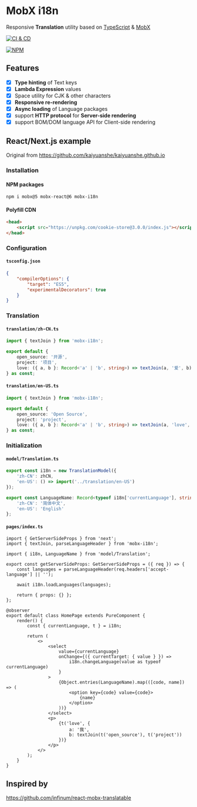 # MobX i18n

Responsive **Translation** utility based on [TypeScript][1] & [MobX][2]

[![CI & CD](https://github.com/idea2app/MobX-i18n/actions/workflows/main.yml/badge.svg)][3]

[![NPM](https://nodei.co/npm/mobx-i18n.png?downloads=true&downloadRank=true&stars=true)][4]

## Features

-   [x] **Type hinting** of Text keys
-   [x] **Lambda Expression** values
-   [x] Space utility for CJK & other characters
-   [x] **Responsive re-rendering**
-   [x] **Async loading** of Language packages
-   [x] support **HTTP protocol** for **Server-side rendering**
-   [x] support BOM/DOM language API for Client-side rendering

## React/Next.js example

Original from https://github.com/kaiyuanshe/kaiyuanshe.github.io

### Installation

#### NPM packages

```shell
npm i mobx@5 mobx-react@6 mobx-i18n
```

#### Polyfill CDN

```html
<head>
    <script src="https://unpkg.com/cookie-store@3.0.0/index.js"></script>
</head>
```

### Configuration

#### `tsconfig.json`

```json
{
    "compilerOptions": {
        "target": "ES5",
        "experimentalDecorators": true
    }
}
```

### Translation

#### `translation/zh-CN.ts`

```typescript
import { textJoin } from 'mobx-i18n';

export default {
    open_source: '开源',
    project: '项目',
    love: ({ a, b }: Record<'a' | 'b', string>) => textJoin(a, '爱', b)
} as const;
```

#### `translation/en-US.ts`

```typescript
import { textJoin } from 'mobx-i18n';

export default {
    open_source: 'Open Source',
    project: 'project',
    love: ({ a, b }: Record<'a' | 'b', string>) => textJoin(a, 'love', b)
} as const;
```

### Initialization

#### `model/Translation.ts`

```typescript
export const i18n = new TranslationModel({
    'zh-CN': zhCN,
    'en-US': () => import('../translation/en-US')
});

export const LanguageName: Record<typeof i18n['currentLanguage'], string> = {
    'zh-CN': '简体中文',
    'en-US': 'English'
};
```

#### `pages/index.ts`

```tsx
import { GetServerSideProps } from 'next';
import { textJoin, parseLanguageHeader } from 'mobx-i18n';

import { i18n, LanguageName } from 'model/Translation';

export const getServerSideProps: GetServerSideProps = ({ req }) => {
    const languages = parseLanguageHeader(req.headers['accept-language'] || '');

    await i18n.loadLanguages(languages);

    return { props: {} };
};

@observer
export default class HomePage extends PureComponent {
    render() {
        const { currentLanguage, t } = i18n;

        return (
            <>
                <select
                    value={currentLanguage}
                    onChange={({ currentTarget: { value } }) =>
                        i18n.changeLanguage(value as typeof currentLanguage)
                    }
                >
                    {Object.entries(LanguageName).map(([code, name]) => (
                        <option key={code} value={code}>
                            {name}
                        </option>
                    ))}
                </select>
                <p>
                    {t('love', {
                        a: '我',
                        b: textJoin(t('open_source'), t('project'))
                    })}
                </p>
            </>
        );
    }
}
```

## Inspired by

https://github.com/infinum/react-mobx-translatable

[1]: https://www.typescriptlang.org/
[2]: https://github.com/mobxjs/mobx/tree/mobx4and5/docs
[3]: https://github.com/idea2app/MobX-i18n/actions/workflows/main.yml
[4]: https://nodei.co/npm/mobx-i18n/
